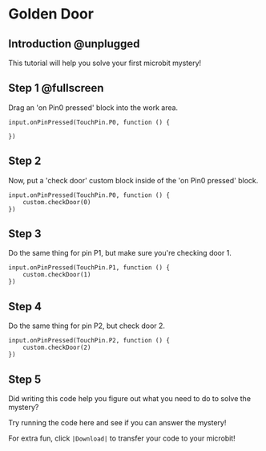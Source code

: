 # Golden Door

## Introduction @unplugged

This tutorial will help you solve your first microbit mystery!

## Step 1 @fullscreen

Drag an 'on Pin0 pressed' block into the work area.

```blocks
input.onPinPressed(TouchPin.P0, function () {
     
})
```


## Step 2 

Now, put a 'check door' custom block inside of the 'on Pin0 pressed' block.

```blocks
input.onPinPressed(TouchPin.P0, function () {
    custom.checkDoor(0)
})
```

## Step 3 

Do the same thing for pin P1, but make sure you're checking door 1.

```blocks
input.onPinPressed(TouchPin.P1, function () {
    custom.checkDoor(1)
})
```

## Step 4 

Do the same thing for pin P2, but check door 2.

```blocks
input.onPinPressed(TouchPin.P2, function () {
    custom.checkDoor(2)
})
```

## Step 5

Did writing this code help you figure out what you need to do to solve the mystery?

Try running the code here and see if you can answer the mystery!  

For extra fun, click ``|Download|`` to transfer your code to your microbit!
